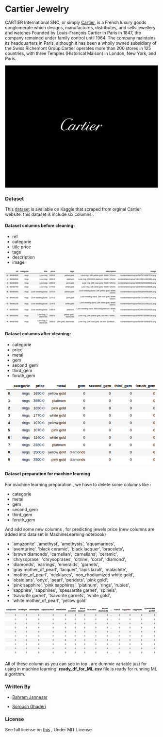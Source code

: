 # Cartier Jewelry 

CARTIER International SNC, or simply [Cartier](https://www.cartier.co.uk/en-gb/collections/jewellery.html), is a French luxury goods conglomerate which designs, manufactures, distributes, and sells jewellery and watches Founded by Louis-François Cartier in Paris in 1847, the company remained under family control until 1964. The company maintains its headquarters in Paris, although it has been a wholly owned subsidiary of the Swiss Richemont Group.Cartier operates more than 200 stores in 125 countries, with three Temples (Historical Maison) in London, New York, and Paris.

![](https://github.com/BahramJannesar/CartierJewelryDataAnalyze/blob/master/image/newintro.jpeg)

### Dataset 
This [dataset](https://www.kaggle.com/marcelopesse/cartier-jewelry-catalog) is available on Kaggle that scraped from orginal Cartier website. this dataset is include six columns .

#### Dataset columns before cleaning:

* ref
* categorie
* title	price
* tags
* description
* image

![](https://github.com/BahramJannesar/CartierJewelryDataAnalyze/blob/master/image/before_cleaning.png)

#### Dataset columns after cleaning:

* categorie
* price
* metal
* gem
* second_gem
* third_gem
* foruth_gem

![](https://github.com/BahramJannesar/CartierJewelryDataAnalyze/blob/master/image/after_cleaning.png)

#### Dataset preparation for machine learning
For machine learning preparation , we have to delete some columns like : 

* categorie
* metal
* gem
* second_gem
* third_gem
* foruth_gem

And add some new columns , for predicting jewels price (new columns are added into data set in MachineLearning notebook)

   * 'amazonite' ,'amethyst', 'amethysts', 'aquamarines',
   * 'aventurine', 'black ceramic', 'black lacquer', 'bracelets',
   * 'brown diamonds', 'carnelian', 'carnelians', 'ceramic',
   * 'chrysoprase', 'chrysoprases', 'citrine', 'coral', 'diamond',
   * 'diamonds', 'earrings', 'emeralds', 'garnets',
   * 'gray mother_of_pearl', 'lacquer', 'lapis lazuli', 'malachite',
   * 'mother_of_pearl', 'necklaces', 'non_rhodiumized white gold',
   * 'obsidians', 'onyx', 'pearl', 'peridots', 'pink gold',
   * 'pink sapphire', 'pink sapphires', 'platinum', 'rings', 'rubies',
   * 'sapphire', 'sapphires', 'spessartite garnet', 'spinels',
   * 'tsavorite garnet', 'tsavorite garnets', 'white gold',
   * 'white mother_of_pearl', 'yellow gold'
   
   ![](https://github.com/BahramJannesar/CartierJewelryDataAnalyze/blob/master/image/machine_learning.png)

All of these column as you can see in top , are dummie variable just for using in machine learning. 
**ready_df_for_ML.csv**  file is ready for running ML algorithm.

### Written By

* [Bahram Jannesar](https://github.com/Bahramjannesar)

* [Soroush Ghaderi](https://github.com/SoroushGhaderi)

### License
See full license on [this](https://opensource.org/licenses/MIT) , Under MIT License
